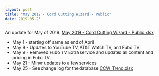 ```yaml
---
layout: post
title: "May 2019 - Cord Cutting Wizard - Public"
date: 2019-05-25
---
```

<p>An update for May of 2019. <a href="/May 2019 - Cord Cutting Wizard - Public.xlsx">May 2019 - Cord Cutting Wizard - Public.xlsx</a>
  <p>
    <ul>
      <li>May 1 - starting off same as end of April
      <li>May 9 - Updates to YouTube TV, AT&T Watch TV, and Fubo TV
      <li>May 9 - Removed Fubo TV Extra service and updated all content and pricing in Fubo TV
      <li>May 21 - Minor updates to a few services
      <li>May 25 - See change log for the database <a href="/CCW_Trend.xlsx">CCW_Trend.xlsx</a>
